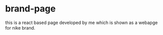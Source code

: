 # brand-page
this is a react based page developed by me which is shown as a webapge for nike brand.
